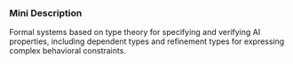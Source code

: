 ### Mini Description

Formal systems based on type theory for specifying and verifying AI properties, including dependent types and refinement types for expressing complex behavioral constraints.
